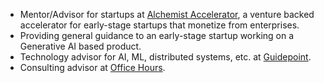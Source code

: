 - Mentor/Advisor for startups at [Alchemist Accelerator](https://www.alchemistaccelerator.com), a venture backed accelerator for early-stage startups that monetize from enterprises.
- Providing general guidance to an early-stage startup working on a Generative AI based product.
- Technology advisor for AI, ML, distributed systems, etc. at [Guidepoint](https://www.guidepoint.com).
- Consulting advisor at [Office Hours](https://officehours.com/).
